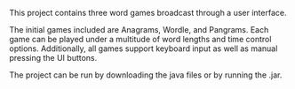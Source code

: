 This project contains three word games broadcast through a user interface. 

The initial games included are Anagrams, Wordle, and Pangrams. Each game can be played under a multitude of word lengths and
time control options. Additionally, all games support keyboard input as well as manual pressing the UI buttons.

The project can be run by downloading the java files or by running the .jar.
